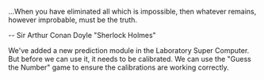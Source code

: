 ...When you have eliminated all which is impossible, then whatever remains, however improbable, must be the truth.

-- Sir Arthur Conan Doyle "Sherlock Holmes"

We've added a new prediction module in the Laboratory Super Computer.
But before we can use it, it needs to be calibrated. We can use the "Guess the Number" game 
to ensure the calibrations are working correctly.
